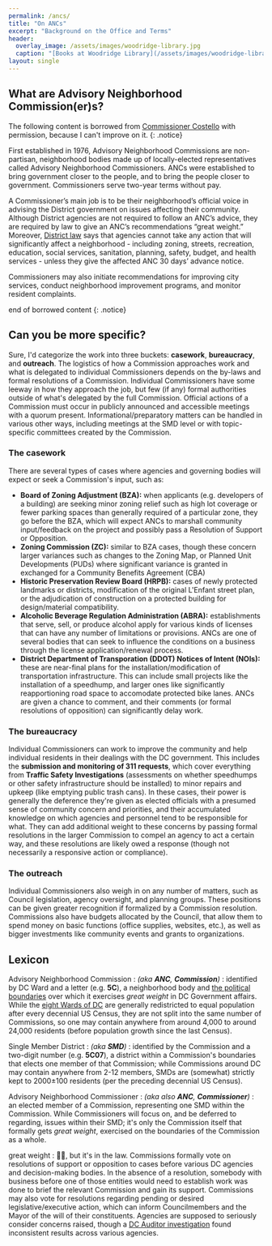 ```yaml
---
permalink: /ancs/
title: "On ANCs"
excerpt: "Background on the Office and Terms"
header:
  overlay_image: /assets/images/woodridge-library.jpg
  caption: "[Books at Woodridge Library](/assets/images/woodridge-library.jpg)"
layout: single
---
```

## What are Advisory Neighborhood Commission(er)s?
The following content is borrowed from [Commissioner Costello](https://anc5b05.com/faqs) with permission, because I can't improve on it.
{: .notice}

First established in 1976, Advisory Neighborhood Commissions are non-partisan, neighborhood bodies made up of locally-elected representatives called Advisory Neighborhood Commissioners. ANCs were established to bring government closer to the people, and to bring the people closer to government. Commissioners serve two-year terms without pay. 

A Commissioner’s main job is to be their neighborhood’s official voice in advising the District government on issues affecting their community. Although District agencies are not required to follow an ANC’s advice, they are required by law to give an ANC’s recommendations “great weight.” Moreover, [District law](https://code.dccouncil.us/us/dc/council/code/sections/1-309.10.html) says that agencies cannot take any action that will significantly affect a neighborhood - including zoning, streets, recreation, education, social services, sanitation, planning, safety, budget, and health services - unless they give the affected ANC 30 days’ advance notice.  

Commissioners may also initiate recommendations for improving city services, conduct neighborhood improvement programs, and monitor resident complaints.  

end of borrowed content
{: .notice}

## Can you be more specific?
Sure, I'd categorize the work into three buckets: **casework**, **bureaucracy**, and **outreach**. The logistics of how a Commission approaches work and what is delegated to individual Commissioners depends on the by-laws and formal resolutions of a Commission. Individual Commissioners have some leeway in how they approach the job, but few (if any) formal authorities outside of what's delegated by the full Commission. Official actions of a Commission must occur in publicly announced and accessible meetings with a quorum present. Informational/preparatory matters can be handled in various other ways, including meetings at the SMD level or with topic-specific committees created by the Commission.

### The casework
There are several types of cases where agencies and governing bodies will expect or seek a Commission's input, such as:
- **Board of Zoning Adjustment (BZA):** when applicants (e.g. developers of a building) are seeking minor zoning relief such as high lot coverage or fewer parking spaces than generally required of a particular zone, they go before the BZA, which will expect ANCs to marshall community input/feedback on the project and possibly pass a Resolution of Support or Opposition.
- **Zoning Commission (ZC):** similar to BZA cases, though these concern larger variances such as changes to the Zoning Map, or Planned Unit Developments (PUDs) where significant variance is granted in exchanged for a Community Benefits Agreement (CBA)
- **Historic Preservation Review Board (HRPB):** cases of newly protected landmarks or districts, modification of the original L'Enfant street plan, or the adjudication of construction on a protected building for design/material compatibility.
- **Alcoholic Beverage Regulation Administration (ABRA):** establishments that serve, sell, or produce alcohol apply for various kinds of licenses that can have any number of limitations or provisions. ANCs are one of several bodies that can seek to influence the conditions on a business through the license application/renewal process.
- **District Department of Transporation (DDOT) Notices of Intent (NOIs):** these are near-final plans for the installation/modification of transportation infrastructure. This can include small projects like the installation of a speedhump, and larger ones like significantly reapportioning road space to accomodate protected bike lanes. ANCs are given a chance to comment, and their comments (or formal resolutions of opposition) can significantly delay work.

### The bureaucracy
Individual Commissioners can work to improve the community and help individual residents in their dealings with the DC government. This includes the **submission and monitoring of 311 requests**, which cover everything from **Traffic Safety Investigations** (assessments on whether speedhumps or other safety infrastructure should be installed) to minor repairs and upkeep (like emptying public trash cans). In these cases, their power is generally the deference they're given as elected officials with a presumed sense of community concern and priorities, and their accumulated knowledge on which agencies and personnel tend to be responsible for what. They can add additional weight to these concerns by passing formal resolutions in the larger Commission to compel an agency to act a certain way, and these resolutions are likely owed a response (though not necessarily a responsive action or compliance).

### The outreach
Individual Commissioners also weigh in on any number of matters, such as Council legislation, agency oversight, and planning groups. These positions can be given greater recognition if formalized by a Commission resolution. Commissions also have budgets allocated by the Council, that allow them to spend money on basic functions (office supplies, websites, etc.), as well as bigger investments like community events and grants to organizations.

## Lexicon
Advisory Neighborhood Commission
: *(aka **ANC**, **Commission**)*
: identified by DC Ward and a letter (e.g. **5C**), a neighborhood body and [the political boundaries](https://opendata.dc.gov/datasets/advisory-neighborhood-commissions-from-2023/explore) over which it exercises *great weight* in DC Government affairs. While the [eight Wards of DC](https://opendata.dc.gov/datasets/wards-from-2022) are generally redistricted to equal population after every decennial US Census, they are not split into the same number of Commissions, so one may contain anywhere from around 4,000 to around 24,000 residents (before population growth since the last Census).

Single Member District
: *(aka **SMD**)*
: identified by the Commission and a two-digit number (e.g. **5C07**), a district within a Commission's boundaries that elects one member of that Commission; while Commissions around DC may contain anywhere from 2-12 members, SMDs are (somewhat) strictly kept to 2000±100 residents (per the preceding decennial US Census).

Advisory Neighborhood Commissioner
: *(aka also **ANC**, **Commissioner**)*
: an elected member of a Commission, representing one SMD within the Commission. While Commissioners will focus on, and be deferred to regarding, issues within their SMD; it's only the Commission itself that formally gets *great weight*, exercised on the boundaries of the Commission as a whole.

great weight
: 🤷🏽, but it's in the law. Commissions formally vote on resolutions of support or opposition to cases before various DC agencies and decision-making bodies. In the absence of a resolution, somebody with business before one of those entities would need to establish work was done to brief the relevant Commission and gain its support. Commissions may also vote for resolutions regarding pending or desired legislative/executive action, which can inform Councilmembers and the Mayor of the will of their constituents. Agencies are supposed to seriously consider concerns raised, though a [DC Auditor investigation](https://dcauditor.org/report/are-ancs-given-great-weight/) found inconsistent results across various agencies.
